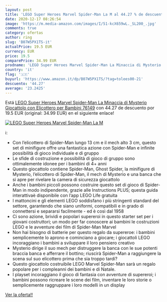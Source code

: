 ```yaml
---
layout: post
title: 'LEGO Super Heroes Marvel Spider-Man La M al 44.27 % de descuento'
date: 2020-12-17 08:26:54
image: 'https://m.media-amazon.com/images/I/51-kcX659wL._SL200_.jpg'
comments: true
category: ofertas
author: ring
slug: 'B07W5PX1TS-it'
actualPrice: 19.5 EUR
currency: EUR
price: 19.5
comparePrice: 34.99 EUR
prodname: 'LEGO Super Heroes Marvel Spider-Man La Minaccia di Mysterio  Giocattolo con Elicottero per Bambini  76149'
country: 'it'
flag: '🇮🇹'
buyurl: 'https://www.amazon.it/dp/B07W5PX1TS/?tag=tolees00-21'
descuento: '44.27'
average: '23.2425'
---
```


Está [LEGO Super Heroes Marvel Spider-Man La Minaccia di Mysterio  Giocattolo con Elicottero per Bambini  76149](https://www.amazon.it/dp/B07W5PX1TS/?tag=tolees00-21) con 44.27 de descuento por 19.5 EUR (original: 34.99 EUR) en el siguiente enlace!

[![LEGO Super Heroes Marvel Spider-Man La M](https://m.media-amazon.com/images/I/51-kcX659wL._SL200_.jpg)](https://www.amazon.it/dp/B07W5PX1TS/?tag=tolees00-21)

ℹ️:

- Con l’elicottero di Spider-Man lungo 13 cm e il mech alto 3 cm, questo set di minifigure offre una fantastica azione con Spider-Man e infinite possibilità di gioco individuale e di gruppo
- Le sfide di costruzione e possibilità di gioco di gruppo sono ottimalemente idonee per i bambini di 4+ anni
- Questo giocattolo contiene Spider-Man, Ghost Spider, la minifigure di Mysterio, l’elicottero di Spider-Man, il mech di Mysterio e una banca che si apre per rivelare la camera di sicurezza giocattolo
- Anche i bambini piccoli possono costruire questo set di gioco di Spider-Man in modo indipendente, grazie alle Instructions PLUS; questa guida interattivaè disponibile con l’app LEGO Life gratuita
- I mattoncini e gli elementi LEGO soddisfano i più stringenti standard del settore, garantendo che siano uniformi, compatibili e in grado di connettersi e separarsi facilmente - ed è così dal 1958
- Ci sono azione, brividi e popolari supereroi in questo starter set per i giovani costruttori; un modo per far conoscere ai bambini le costruzioni LEGO e le avventure dei film di Spider-Man Marvel
- Non hai bisogno di batterie per questo regalo da supereroe: i bambini semplicemente lo aprono e cominciano a giocare; i giocattoli LEGO incoraggiano i bambini a sviluppare il loro pensiero creativo
- Mysterio dirige il suo mech per distruggere la banca con le sue potenti braccia banca e afferrare il bottino; riuscirà Spider-Man a raggiungere la scena sul suo elicottero prima che sia troppo tardi?
- Questo giocattolo costruibile LEGO Marvel Spider-Man sarà un regalo popolare per i compleanni dei bambini e di Natale.
- I playset incoraggiano il gioco di fantasia con avventure di supereroi; i bambini possono ricreare le scene dei film, inventare le loro storie o semplicemente raggruppare i loro modelli in un display

[Ver la oferta!!](https://www.amazon.it/dp/B07W5PX1TS/?tag=tolees00-21)
